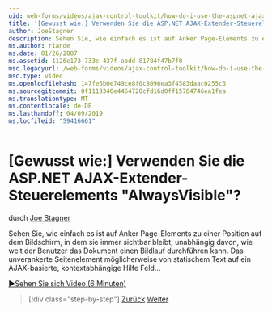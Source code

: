 ```yaml
---
uid: web-forms/videos/ajax-control-toolkit/how-do-i-use-the-aspnet-ajax-alwaysvisible-control-extender
title: '[Gewusst wie:] Verwenden Sie die ASP.NET AJAX-Extender-Steuerelements "AlwaysVisible"? | Microsoft-Dokumentation'
author: JoeStagner
description: Sehen Sie, wie einfach es ist auf Anker Page-Elements zu einer Position auf dem Bildschirm, in dem sie immer sichtbar bleibt, unabhängig davon, wie weit der Benutzer das Dokument einen Bildlauf durchführen kann. Die...
ms.author: riande
ms.date: 01/26/2007
ms.assetid: 1126e173-733e-437f-abdd-81784f47b7f0
msc.legacyurl: /web-forms/videos/ajax-control-toolkit/how-do-i-use-the-aspnet-ajax-alwaysvisible-control-extender
msc.type: video
ms.openlocfilehash: 147fe5b0e749ce8f0c8096ea3f4583daac0255c3
ms.sourcegitcommit: 0f1119340e4464720cfd16d0ff15764746ea1fea
ms.translationtype: MT
ms.contentlocale: de-DE
ms.lasthandoff: 04/09/2019
ms.locfileid: "59416661"
---
```

# <a name="how-do-i-use-the-aspnet-ajax-alwaysvisible-control-extender"></a>[Gewusst wie:] Verwenden Sie die ASP.NET AJAX-Extender-Steuerelements "AlwaysVisible"?

durch [Joe Stagner](https://github.com/JoeStagner)

Sehen Sie, wie einfach es ist auf Anker Page-Elements zu einer Position auf dem Bildschirm, in dem sie immer sichtbar bleibt, unabhängig davon, wie weit der Benutzer das Dokument einen Bildlauf durchführen kann. Das unverankerte Seitenelement möglicherweise von statischem Text auf ein AJAX-basierte, kontextabhängige Hilfe Feld...

[&#9654;Sehen Sie sich Video (6 Minuten)](https://channel9.msdn.com/Blogs/ASP-NET-Site-Videos/how-do-i-use-the-aspnet-ajax-alwaysvisible-control-extender)

> [!div class="step-by-step"]
> [Zurück](how-do-i-use-the-aspnet-ajax-modalpopup-extender-control.md)
> [Weiter](how-do-i-use-the-aspnet-ajax-accordion-control.md)
